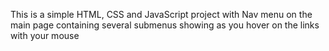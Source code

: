 This is a simple HTML, CSS and JavaScript project with Nav menu on the main page  containing several submenus showing as you hover on the links with your mouse
